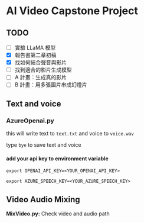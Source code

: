 # AI Video Capstone Project

## TODO

- [ ] 實驗 LLaMA 模型
- [x]  報告書第二章初稿
- [x] 找如何結合聲音與影片
- [ ] 找到適合的影片生成模型
- [ ] A 計畫：生成真的影片
- [ ] B 計畫：用多張圖片串成幻燈片
  
## Text and voice

### AzureOpenai.py

this will write text to `text.txt` and voice to `voice.wav`

type `bye` to save text and voice

#### add your api key to environment variable

```shell
export OPENAI_API_KEY=<YOUR_OPENAI_API_KEY>
```

```shell
export AZURE_SPEECH_KEY=<YOUR_AZURE_SPEECH_KEY>
```

## Video Audio Mixing

**MixVideo.py:**
Check video and audio path

